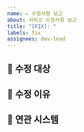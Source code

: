 ```yaml
---
name: ✏️ 수정사항 보고
about: 서비스 수정사항 보고
title: "[FIX]: "
labels: fix
assignees: dev-lead
---
```


## 🎯 수정 대상
<!-- 수정될 서비스의 기능 -->

## 🧐 수정 이유
<!-- 수정을 해야하는 이유, 그리고 어떻게 수정할지 -->

## 🧩 연관 시스템
<!-- 영향 받는 모듈/컴포넌트 목록 -->
